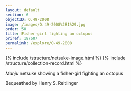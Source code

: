 ```yaml
---
layout: default
section: 6
objectID: O.49-2008
image: /images/O.49-2008%281%29.jpg
order: 50
title: Fisher-girl fighting an octopus
priref: 187607
permalink: /explore/O-49-2008
---
```

{% include /structure/netsuke-image.html %}
{% include /structure/collection-record.html %}

_Manju_ netsuke showing a fisher-girl fighting an octopus

Bequeathed by Henry S. Reitlinger
